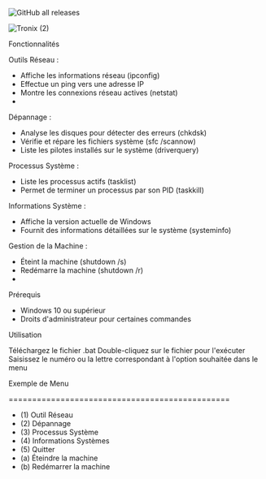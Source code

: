 ![GitHub all releases](https://img.shields.io/github/downloads/Tronix28/WinTool-Box/total)



![Tronix (2)](https://github.com/user-attachments/assets/9c8dfeb4-d3e2-4f7c-8b1c-69d9e5caba29)

Fonctionnalités

Outils Réseau :

- Affiche les informations réseau (ipconfig)
- Effectue un ping vers une adresse IP
- Montre les connexions réseau actives (netstat)
- 
Dépannage :

- Analyse les disques pour détecter des erreurs (chkdsk)
- Vérifie et répare les fichiers système (sfc /scannow)
- Liste les pilotes installés sur le système (driverquery)

Processus Système :

- Liste les processus actifs (tasklist)
- Permet de terminer un processus par son PID (taskkill)
  
Informations Système :

- Affiche la version actuelle de Windows
- Fournit des informations détaillées sur le système (systeminfo)

Gestion de la Machine :

- Éteint la machine (shutdown /s)
- Redémarre la machine (shutdown /r)
- 
Prérequis

- Windows 10 ou supérieur
- Droits d'administrateur pour certaines commandes
  
Utilisation

Téléchargez le fichier .bat
Double-cliquez sur le fichier pour l'exécuter
Saisissez le numéro ou la lettre correspondant à l'option souhaitée dans le menu

Exemple de Menu

===============================================
               
- (1) Outil Réseau
- (2) Dépannage
- (3) Processus Système
- (4) Informations Systèmes
- (5) Quitter
- (a) Éteindre la machine
- (b) Redémarrer la machine
